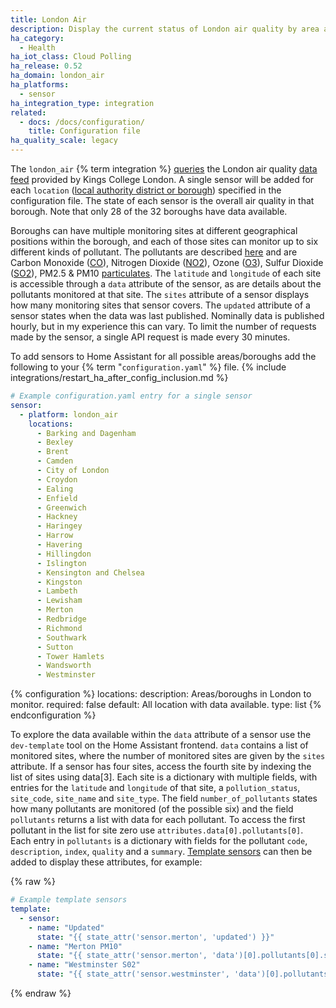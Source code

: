 ```yaml
---
title: London Air
description: Display the current status of London air quality by area and pollution type.
ha_category:
  - Health
ha_iot_class: Cloud Polling
ha_release: 0.52
ha_domain: london_air
ha_platforms:
  - sensor
ha_integration_type: integration
related:
  - docs: /docs/configuration/
    title: Configuration file
ha_quality_scale: legacy
---
```


The `london_air` {% term integration %} [queries](https://api.erg.kcl.ac.uk/AirQuality/Hourly/MonitoringIndex/GroupName=London/Json) the London air quality [data feed](https://www.londonair.org.uk/LondonAir/API/) provided by Kings College London. A single sensor will be added for each `location` ([local authority district or borough](https://en.wikipedia.org/wiki/List_of_London_boroughs)) specified in the configuration file. The state of each sensor is the overall air quality in that borough. Note that only 28 of the 32 boroughs have data available.

Boroughs can have multiple monitoring sites at different geographical positions within the borough, and each of those sites can monitor up to six different kinds of pollutant. The pollutants are described [here](https://api.erg.kcl.ac.uk/AirQuality/Information/Species/Json) and are Carbon Monoxide ([CO](https://www.londonair.org.uk/LondonAir/guide/WhatIsCO.aspx)), Nitrogen Dioxide ([NO2](https://www.londonair.org.uk/LondonAir/guide/WhatIsNO2.aspx)), Ozone ([O3](https://www.londonair.org.uk/LondonAir/guide/WhatIsO3.aspx)), Sulfur Dioxide ([SO2](https://www.londonair.org.uk/LondonAir/guide/WhatIsSO2.aspx)), PM2.5 & PM10 [particulates](https://www.londonair.org.uk/LondonAir/guide/WhatIsPM.aspx). The `latitude` and `longitude` of each site is accessible through a `data` attribute of the sensor, as are details about the pollutants monitored at that site. The `sites` attribute of a sensor displays how many monitoring sites that sensor covers. The `updated` attribute of a sensor states when the data was last published. Nominally data is published hourly, but in my experience this can vary. To limit the number of requests made by the sensor, a single API request is made every 30 minutes.

To add sensors to Home Assistant for all possible areas/boroughs add the following to your {% term "`configuration.yaml`" %} file.
{% include integrations/restart_ha_after_config_inclusion.md %}

```yaml
# Example configuration.yaml entry for a single sensor
sensor:
  - platform: london_air
    locations:
      - Barking and Dagenham
      - Bexley
      - Brent
      - Camden
      - City of London
      - Croydon
      - Ealing
      - Enfield
      - Greenwich
      - Hackney
      - Haringey
      - Harrow
      - Havering
      - Hillingdon
      - Islington
      - Kensington and Chelsea
      - Kingston
      - Lambeth
      - Lewisham
      - Merton
      - Redbridge
      - Richmond
      - Southwark
      - Sutton
      - Tower Hamlets
      - Wandsworth
      - Westminster
```

{% configuration %}
locations:
  description: Areas/boroughs in London to monitor.
  required: false
  default: All location with data available.
  type: list
{% endconfiguration %}

To explore the data available within the `data` attribute of a sensor use the `dev-template` tool on the Home Assistant frontend. `data` contains a list of monitored sites, where the number of monitored sites are given by the `sites` attribute. If a sensor has four sites, access the fourth site by indexing the list of sites using data[3]. Each site is a dictionary with multiple fields, with entries for the `latitude` and `longitude` of that site, a `pollution_status`, `site_code`, `site_name` and `site_type`. The field `number_of_pollutants` states how many pollutants are monitored (of the possible six) and the field `pollutants` returns a list with data for each pollutant. To access the first pollutant in the list for site zero use `attributes.data[0].pollutants[0]`. Each entry in `pollutants` is a dictionary with fields for the pollutant `code`, `description`, `index`, `quality` and a `summary`. [Template sensors](/integrations/template) can then be added to display these attributes, for example:

{% raw %}

```yaml
# Example template sensors
template:
  - sensor:
    - name: "Updated"
      state: "{{ state_attr('sensor.merton', 'updated') }}"
    - name: "Merton PM10"
      state: "{{ state_attr('sensor.merton', 'data')[0].pollutants[0].summary }}"
    - name: "Westminster S02"
      state: "{{ state_attr('sensor.westminster', 'data')[0].pollutants[3].summary }}"
```

{% endraw %}
